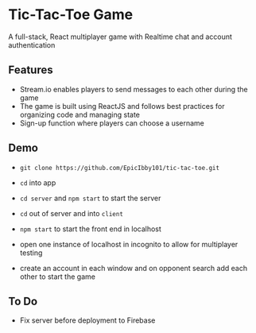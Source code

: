 
# Tic-Tac-Toe Game
A full-stack, React multiplayer game with Realtime chat and account authentication
## Features

- Stream.io enables players to send messages to each other during the game
- The game is built using ReactJS and follows best practices for organizing code and managing state
- Sign-up function where players can choose a username
## Demo

- `git clone https://github.com/EpicIbby101/tic-tac-toe.git`
- `cd` into app
- `cd server` and `npm start` to start the server
- `cd` out of server and into `client`
- `npm start` to start the front end in localhost 

- open one instance of localhost in incognito to allow for multiplayer testing

- create an account in each window and on opponent search add each other to start the game
## To Do
- Fix server before deployment to Firebase
